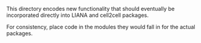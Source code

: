 This directory encodes new functionality that should eventually be incorporated directly into LIANA and cell2cell packages.

For consistency, place code in the modules they would fall in for the actual packages. 
